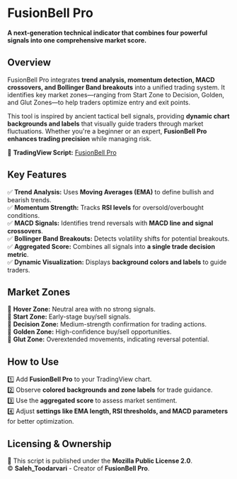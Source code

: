 # FusionBell Pro  

**A next-generation technical indicator that combines four powerful signals into one comprehensive market score.**

## Overview  
FusionBell Pro integrates **trend analysis, momentum detection, MACD crossovers, and Bollinger Band breakouts** into a unified trading system. It identifies key market zones—ranging from Start Zone to Decision, Golden, and Glut Zones—to help traders optimize entry and exit points.  

This tool is inspired by ancient tactical bell signals, providing **dynamic chart backgrounds and labels** that visually guide traders through market fluctuations. Whether you're a beginner or an expert, **FusionBell Pro enhances trading precision** while managing risk.  

🔗 **TradingView Script:** [FusionBell Pro](https://www.tradingview.com/script/J7kddoHy-FusionBell-Pro/)  

## Key Features  
✅ **Trend Analysis:** Uses **Moving Averages (EMA)** to define bullish and bearish trends.  
✅ **Momentum Strength:** Tracks **RSI levels** for oversold/overbought conditions.  
✅ **MACD Signals:** Identifies trend reversals with **MACD line and signal crossovers**.  
✅ **Bollinger Band Breakouts:** Detects volatility shifts for potential breakouts.  
✅ **Aggregated Score:** Combines all signals into **a single trade decision metric**.  
✅ **Dynamic Visualization:** Displays **background colors and labels** to guide traders.  

## Market Zones  
📌 **Hover Zone:** Neutral area with no strong signals.  
📌 **Start Zone:** Early-stage buy/sell signals.  
📌 **Decision Zone:** Medium-strength confirmation for trading actions.  
📌 **Golden Zone:** High-confidence buy/sell opportunities.  
📌 **Glut Zone:** Overextended movements, indicating reversal potential.  

## How to Use  
1️⃣ Add **FusionBell Pro** to your TradingView chart.  
2️⃣ Observe **colored backgrounds and zone labels** for trade guidance.  
3️⃣ Use the **aggregated score** to assess market sentiment.  
4️⃣ Adjust **settings like EMA length, RSI thresholds, and MACD parameters** for better optimization.  

## Licensing & Ownership  
📜 This script is published under the **Mozilla Public License 2.0**.  
© **Saleh_Toodarvari** - Creator of **FusionBell Pro**.  